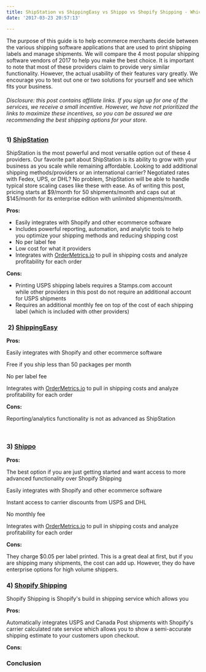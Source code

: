 ```yaml
---
title: ShipStation vs ShippingEasy vs Shippo vs Shopify Shipping - Which provider should I choose?
date: '2017-03-23 20:57:13'

---
```


The purpose of this guide is to help ecommerce merchants decide between the various shipping software applications that are used to print shipping labels and manage shipments. We will compare the 4 most popular shipping software vendors of 2017 to help you make the best choice. It is important to note that most of these providers claim to provide very similar functionality. However, the actual usability of their features vary greatly. We encourage you to test out one or two solutions for yourself and see which fits your business.
<h6>Disclosure: this post contains affiliate links. If you sign up for one of the services, we receive a small incentive. However, we have not prioritized the links to maximize these incentives, so you can be assured we are recommending the best shipping options for your store.</h6>
<h3>1️) <a href="http://mbsy.co/h62Jn">ShipStation</a></h3>
ShipStation is the most powerful and most versatile option out of these 4 providers. Our favorite part about ShipStation is its ability to grow with your business as you scale while remaining affordable. Looking to add additional shipping methods/providers or an international carrier? Negotiated rates with Fedex, UPS, or DHL? No problem, ShipStation will be able to handle typical store scaling cases like these with ease. As of writing this post, pricing starts at $9/month for 50 shipments/month and caps out at $145/month for its enterprise edition with unlimited shipments/month.

<strong>Pros:</strong>
<ul>
 	<li>Easily integrates with Shopify and other ecommerce software</li>
 	<li>Includes powerful reporting, automation, and analytic tools to help you optimize your shipping methods and reducing shipping cost</li>
 	<li>No per label fee</li>
 	<li>Low cost for what it providers</li>
 	<li>Integrates with <a href="http://www.ordermetrics.io/order-metrics-shopify-video-overview.html">OrderMetrics.io</a> to pull in shipping costs and analyze profitability for each order</li>
</ul>
<strong>Cons:</strong>
<ul>
 	<li>Printing USPS shipping labels requires a Stamps.com account while other providers in this post do not require an additional account for USPS shipments</li>
 	<li>Requires an additional monthly fee on top of the cost of each shipping label (which is included with other providers)</li>
</ul>
<h3> 2) <a href="http://shippingeasy.7eer.net/c/367959/206898/3495">ShippingEasy</a></h3>
<strong>Pros: </strong>

Easily integrates with Shopify and other ecommerce software

Free if you ship less than 50 packages per month

No per label fee

Integrates with <a href="http://www.ordermetrics.io/order-metrics-shopify-video-overview.html">OrderMetrics.io</a> to pull in shipping costs and analyze profitability for each order

<strong>Cons:</strong>

Reporting/analytics functionality is not as advanced as ShipStation

&nbsp;
<h3>3) <a href="https://goshippo.com">Shippo</a></h3>
<strong>Pros: </strong>

The best option if you are just getting started and want access to more advanced functionality over Shopify Shipping

Easily integrates with Shopify and other ecommerce software

Instant access to carrier discounts from USPS and DHL

No monthly fee

Integrates with <a href="http://www.ordermetrics.io/order-metrics-shopify-video-overview.html">OrderMetrics.io</a> to pull in shipping costs and analyze profitability for each order

<strong>Cons:</strong>

They charge $0.05 per label printed. This is a great deal at first, but if you are shipping many shipments, the cost can add up. However, they do have enterprise options for high volume shippers.
<h3>4) <a href="https://www.shopify.com/shipping?ref=developer-b7007c8d686ad62b">Shopify Shipping</a></h3>
Shopify Shipping is Shopify's build in shipping service which allows you

<strong>Pros:</strong>

Automatically integrates USPS and Canada Post shipments with Shopify's carrier calculated rate service which allows you to show a semi-accurate shipping estimate to your customers upon checkout.

<strong>Cons:</strong>
<h3>Conclusion</h3>
